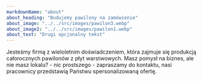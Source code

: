 ```yaml
---
markdownName: "about"
about_heading: "Budujemy pawilony na zamówienie"
about_image: "../../src/images/pawilon3.webp"
about_image2: "../../src/images/pawilon1.webp"
about_text: "Drugi opcjonalny tekst"
---
```

Jesteśmy firmą z wieloletnim doświadczeniem, która zajmuje się produkcją całorocznych pawilonów z płyt warstwowych. Masz pomysł na biznes, ale nie masz lokalu? - nic prostszego - zapraszamy do kontaktu, nasi pracownicy przedstawią Państwu spersonalizowaną ofertę.
